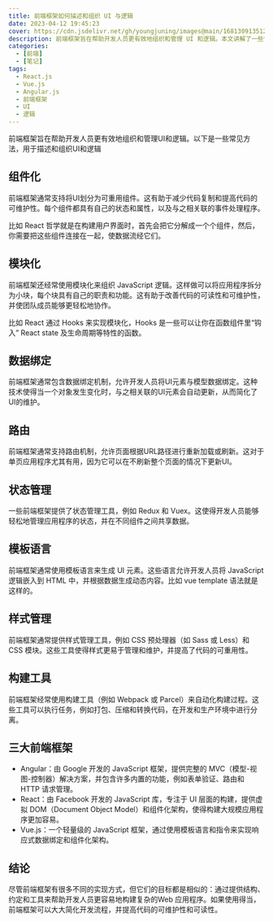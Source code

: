 ```yaml
---
title: 前端框架如何描述和组织 UI 与逻辑
date: 2023-04-12 19:45:23
cover: https://cdn.jsdelivr.net/gh/youngjuning/images@main/1681309135120.png
description: 前端框架旨在帮助开发人员更有效地组织和管理 UI 和逻辑。本文讲解了一些常见的用于描述和组织 UI 和逻辑的方法
categories:
  - [前端]
  - [笔记]
tags:
  - React.js
  - Vue.js
  - Angular.js
  - 前端框架
  - UI
  - 逻辑
---
```


<ins class="adsbygoogle" style="display:block; text-align:center;"  data-ad-layout="in-article" data-ad-format="fluid" data-ad-client="ca-pub-7962287588031867" data-ad-slot="2542544532"></ins><script> (adsbygoogle = window.adsbygoogle || []).push({});</script>

前端框架旨在帮助开发人员更有效地组织和管理UI和逻辑。以下是一些常见方法，用于描述和组织UI和逻辑

## 组件化

前端框架通常支持将UI划分为可重用组件。这有助于减少代码复制和提高代码的可维护性。每个组件都具有自己的状态和属性，以及与之相关联的事件处理程序。

比如 React 哲学就是在构建用户界面时，首先会把它分解成一个个组件，然后，你需要把这些组件连接在一起，使数据流经它们。

## 模块化

前端框架还经常使用模块化来组织 JavaScript 逻辑。这样做可以将应用程序拆分为小块，每个块具有自己的职责和功能。这有助于改善代码的可读性和可维护性，并使团队成员能够更轻松地协作。

比如 React 通过 Hooks 来实现模块化，Hooks 是一些可以让你在函数组件里“钩入” React state 及生命周期等特性的函数。

## 数据绑定

前端框架通常包含数据绑定机制，允许开发人员将UI元素与模型数据绑定。这种技术使得当一个对象发生变化时，与之相关联的UI元素会自动更新，从而简化了UI的维护。

## 路由

前端框架通常支持路由机制，允许页面根据URL路径进行重新加载或刷新。这对于单页应用程序尤其有用，因为它可以在不刷新整个页面的情况下更新UI。

## 状态管理

一些前端框架提供了状态管理工具，例如 Redux 和 Vuex。这使得开发人员能够轻松地管理应用程序的状态，并在不同组件之间共享数据。

## 模板语言

前端框架通常使用模板语言来生成 UI 元素。这些语言允许开发人员将 JavaScript 逻辑嵌入到 HTML 中，并根据数据生成动态内容。比如 vue template 语法就是这样的。

## 样式管理

前端框架通常提供样式管理工具，例如 CSS 预处理器（如 Sass 或 Less）和 CSS 模块。这些工具使得样式更易于管理和维护，并提高了代码的可重用性。

## 构建工具

前端框架经常使用构建工具（例如 Webpack 或 Parcel）来自动化构建过程。这些工具可以执行任务，例如打包、压缩和转换代码，在开发和生产环境中进行分离。

## 三大前端框架

- Angular：由 Google 开发的 JavaScript 框架，提供完整的 MVC（模型-视图-控制器）解决方案，并包含许多内置的功能，例如表单验证、路由和 HTTP 请求管理。
- React：由 Facebook 开发的 JavaScript 库，专注于 UI 层面的构建，提供虚拟 DOM（Document Object Model）和组件化架构，使得构建大规模应用程序更加容易。
- Vue.js：一个轻量级的 JavaScript 框架，通过使用模板语言和指令来实现响应式数据绑定和组件化架构。

## 结论

尽管前端框架有很多不同的实现方式，但它们的目标都是相似的：通过提供结构、约定和工具来帮助开发人员更容易地构建复杂的Web 应用程序。如果使用得当，前端框架可以大大简化开发流程，并提高代码的可维护性和可读性。
